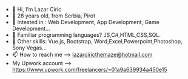 - 👋 Hi, I’m Lazar Ciric
- 👀 28 years old, from Serbia, Pirot
- 🌱 Intested in : Web Development, App Development, Game Development...
- 💞️ Familiar programming languages? JS,C#,HTML,CSS,SQL.
- 👤 Other skills: Vue.js, Bootstrap, Word,Excel,Powerpoint,Photoshop, Sony Vegas...
- 📫 How to reach me --> lazarciricthemaze@hotmail.com
- My Upwork account --> https://www.upwork.com/freelancers/~01a9a639934a450e15


<!---
lazarclimber/lazarclimber is a ✨ special ✨ repository because its `README.md` (this file) appears on your GitHub profile.
You can click the Preview link to take a look at your changes.
--->
